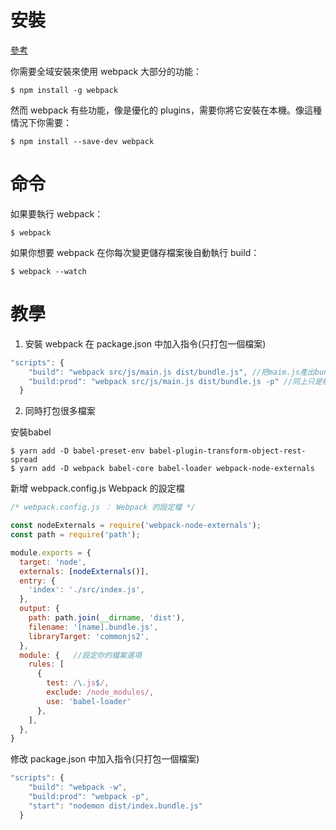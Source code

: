 
# 安裝
[參考](https://neighborhood999.github.io/webpack-tutorial-gitbook/Part1/)

你需要全域安裝來使用 webpack 大部分的功能：
```
$ npm install -g webpack
```
然而 webpack 有些功能，像是優化的 plugins，需要你將它安裝在本機。像這種情況下你需要：
```
$ npm install --save-dev webpack
```
# 命令

如果要執行 webpack：
```
$ webpack
```
如果你想要 webpack 在你每次變更儲存檔案後自動執行 build：
```
$ webpack --watch
```

# 教學

1. 安裝 webpack 
在 package.json 中加入指令(只打包一個檔案)
```js
"scripts": {
    "build": "webpack src/js/main.js dist/bundle.js", //把maim.js產出bundle.js
    "build:prod": "webpack src/js/main.js dist/bundle.js -p" //同上只是檔案壓縮最小化
  }
```

2. 同時打包很多檔案

安裝babel
```
$ yarn add -D babel-preset-env babel-plugin-transform-object-rest-spread
$ yarn add -D webpack babel-core babel-loader webpack-node-externals
```

新增 webpack.config.js  Webpack 的設定檔
```js
/* webpack.config.js ： Webpack 的設定檔 */

const nodeExternals = require('webpack-node-externals');
const path = require('path');

module.exports = {
  target: 'node',
  externals: [nodeExternals()],
  entry: {
    'index': './src/index.js',
  },
  output: {
    path: path.join(__dirname, 'dist'),
    filename: '[name].bundle.js',
    libraryTarget: 'commonjs2',
  },
  module: {   //設定你的檔案選項
    rules: [
      {
        test: /\.js$/,
        exclude: /node_modules/,
        use: 'babel-loader'
      },
    ],
  },
}
```
修改 package.json 中加入指令(只打包一個檔案)
```js
"scripts": {
    "build": "webpack -w",
    "build:prod": "webpack -p",
    "start": "nodemon dist/index.bundle.js"
  }
```
